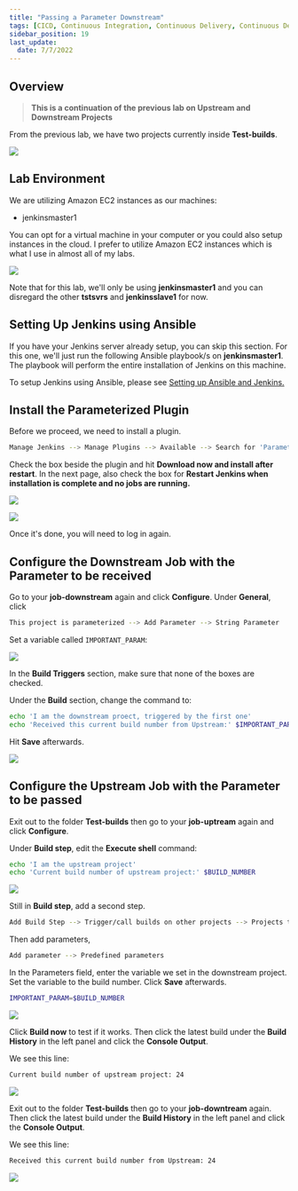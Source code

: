 ```yaml
---
title: "Passing a Parameter Downstream"
tags: [CICD, Continuous Integration, Continuous Delivery, Continuous Deployment, Jenkins, Maven, Git, Github]
sidebar_position: 19
last_update:
  date: 7/7/2022
---
```




## Overview

> **This is a continuation of the previous lab on Upstream and Downstream Projects**

From the previous lab, we have two projects currently inside **Test-builds**.

<div class='img-center'>

![](/img/docs/lalaobupdp2.png)

</div>


## Lab Environment

We are utilizing Amazon EC2 instances as our machines:

- jenkinsmaster1

You can opt for a virtual machine in your computer or you could also setup instances in the cloud. I prefer to utilize Amazon EC2 instances which is what I use in almost all of my labs.

<div class='img-center'>

![](/img/docs/ansible-lab-diagram-4.png)

</div>

Note that for this lab, we'll only be using **jenkinsmaster1** and you can disregard the other **tstsvrs** and **jenkinsslave1** for now.

## Setting Up Jenkins using Ansible

If you have your Jenkins server already setup, you can skip this section. For this one, we'll just run the following Ansible playbook/s on **jenkinsmaster1**. The playbook will perform the entire installation of Jenkins on this machine.

To setup Jenkins using Ansible, please see [Setting up Ansible and Jenkins.](/docs/017-Version-Control-and-CICD/002-CICD/003-Jenkins-Labs/005-Setup-Ansible-and-Jenkins.md)


## Install the Parameterized Plugin

Before we proceed, we need to install a plugin.

```bash
Manage Jenkins --> Manage Plugins --> Available --> Search for 'Parameterized Trigger'
```

Check the box beside the plugin and hit **Download now and install after restart**. In the next page, also check the box for **Restart Jenkins when installation is complete and no jobs are running.**

<div class='img-center'>

![](/img/docs/lalab09pluginpara.png)

</div>
<div class='img-center'>

![](/img/docs/lalab09pluginpara2.png)

</div>

Once it's done, you will need to log in again. 


## Configure the Downstream Job with the Parameter to be received

Go to your **job-downstream** again and click **Configure**.
Under **General**, click

```bash
This project is parameterized --> Add Parameter --> String Parameter 
```

Set a variable called `IMPORTANT_PARAM`:

<div class='img-center'>

![](/img/docs/lalab09importparam.png)

</div>

In the **Build Triggers** section, make sure that none of the boxes are checked. 

Under the **Build** section, change the command to:

```bash
echo 'I am the downstream proect, triggered by the first one'
echo 'Received this current build number from Upstream:' $IMPORTANT_PARAM
```

Hit **Save** afterwards.

<div class='img-center'>

![](/img/docs/lalab09dp1workingimportparam.png)

</div>


## Configure the Upstream Job with the Parameter to be passed

Exit out to the folder **Test-builds** then go to your **job-uptream** again and click **Configure**.

Under **Build step**, edit the **Execute shell** command:

```bash
echo 'I am the upstream project'
echo 'Current build number of upstream project:' $BUILD_NUMBER
```

<div class='img-center'>

![](/img/docs/lalab09backtobuildnumber.png)

</div>

Still in **Build step**, add a second step.

```bash
Add Build Step --> Trigger/call builds on other projects --> Projects to build --> job-downstream
```

Then add parameters,
```bash
Add parameter --> Predefined parameters 
```

In the Parameters field, enter the variable we set in the downstream project.
Set the variable to the build number. Click **Save** afterwards.

```bash
IMPORTANT_PARAM=$BUILD_NUMBER
```

<div class='img-center'>

![](/img/docs/lalab09upimportparambuildnumber.png)

</div>

Click **Build now** to test if it works. Then click the latest build under the **Build History** in the left panel and click the **Console Output**.

We see this line:
```bash
Current build number of upstream project: 24 
```

<div class='img-center'>

![](/img/docs/lalab09buildnowup2.png)

</div>

Exit out to the folder **Test-builds** then go to your **job-downtream** again. Then click the latest build under the **Build History** in the left panel and click the **Console Output**.

We see this line:
```bash
Received this current build number from Upstream: 24
```

<div class='img-center'>

![](/img/docs/lalab09buildnowdp.png)

</div>

